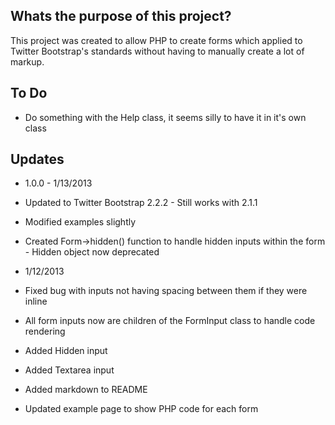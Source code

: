 Whats the purpose of this project?
------------------

This project was created to allow PHP to create forms which applied to Twitter Bootstrap's standards without having to manually create a lot of markup.

To Do
------------------

* Do something with the Help class, it seems silly to have it in it's own class

Updates
------------------

* 1.0.0 - 1/13/2013
 * Updated to Twitter Bootstrap 2.2.2 - Still works with 2.1.1
 * Modified examples slightly
 * Created Form->hidden() function to handle hidden inputs within the form - Hidden object now deprecated

* 1/12/2013
 * Fixed bug with inputs not having spacing between them if they were inline
 * All form inputs now are children of the FormInput class to handle code rendering
 * Added Hidden input
 * Added Textarea input
 * Added markdown to README
 * Updated example page to show PHP code for each form